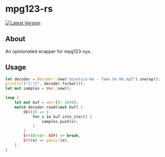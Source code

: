 # mpg123-rs
[![Latest Version](https://img.shields.io/crates/v/mpg123.svg)](https://crates.io/crates/mpg123)


## About
An opinionated wrapper for mpg123-sys.

## Usage
```rust
let decoder = Decoder::new("assets/a-Ha - Take On Me.mp3").unwrap();
println!("{:?}", decoder.format());
let mut samples = Vec::new();

loop {
    let mut buf = vec![0; 2048];
    match decoder.read(&mut buf) {
        Ok(()) => {
            for x in buf.into_iter() {
                samples.push(x);
            }
        }
        Err(Error::EOF) => break,
        Err(e) => panic!(e),
    }
}
```